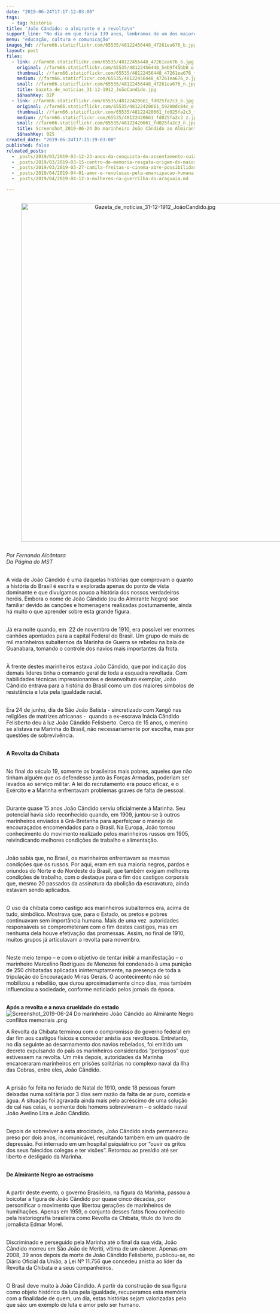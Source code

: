 ```yaml
---
date: "2019-06-24T17:17:12-03:00"
tags:
  - tag: história
title: "João Cândido: o almirante e a revolta\n"
support_line: "No dia em que faria 139 anos, lembramos de um dos maiores símbolos brasileiros de resistência \n\n"
menu: "educação, cultura e comunicação"
images_hd: //farm66.staticflickr.com/65535/48122456448_47261ea676_b.jpg
layout: post
files:
  - link: //farm66.staticflickr.com/65535/48122456448_47261ea676_b.jpg
    original: //farm66.staticflickr.com/65535/48122456448_5eb9f45bb0_o.jpg
    thumbnail: //farm66.staticflickr.com/65535/48122456448_47261ea676_t.jpg
    medium: //farm66.staticflickr.com/65535/48122456448_47261ea676_z.jpg
    small: //farm66.staticflickr.com/65535/48122456448_47261ea676_n.jpg
    title: Gazeta_de_noticias_31-12-1912_JoãoCandido.jpg
    $$hashKey: 02P
  - link: //farm66.staticflickr.com/65535/48122420661_fd025fa2c3_b.jpg
    original: //farm66.staticflickr.com/65535/48122420661_59200dc04c_o.png
    thumbnail: //farm66.staticflickr.com/65535/48122420661_fd025fa2c3_t.jpg
    medium: //farm66.staticflickr.com/65535/48122420661_fd025fa2c3_z.jpg
    small: //farm66.staticflickr.com/65535/48122420661_fd025fa2c3_n.jpg
    title: Screenshot_2019-06-24 Do marinheiro João Cândido ao Almirante Negro conflitos memoriais .png
    $$hashKey: 02S
created_date: "2019-06-24T17:21:19-03:00"
published: false
releated_posts:
  - _posts/2019/03/2019-03-12-23-anos-da-conquista-do-assentamento-cuiaba-em-caninde-do-sao-francisco.md
  - _posts/2019/03/2019-03-15-centro-de-memoria-resgata-origem-do-maior-complexo-da-reforma-agraria-da-america-latina.md
  - _posts/2019/03/2019-03-27-camila-freitas-o-cinema-abre-possibilidades-infinitas-de-reflexao-e-uma-oportunidade-de-visibilizar-e-projetar-as-lutas-dos-movimentos-po.md
  - _posts/2019/04/2019-04-01-amor-e-revolucao-pela-emancipacao-humana.md
  - _posts/2019/04/2019-04-12-a-mulheres-na-guerrilha-do-araguaia.md

---
```

<div style="text-align:center">
<figure class="image" style="display:inline-block"><img alt="Gazeta_de_noticias_31-12-1912_JoãoCandido.jpg" height="905" src="//farm66.staticflickr.com/65535/48122456448_47261ea676_b.jpg" width="700" />
<figcaption></figcaption>
</figure>
</div>

<p><em>Por Fernanda Alc&acirc;ntara<br />
Da P&aacute;gina do MST</em></p>

<p><br />
A vida de Jo&atilde;o C&acirc;ndido &eacute; uma daquelas hist&oacute;rias que comprovam o quanto a hist&oacute;ria do Brasil &eacute; escrita e explorada apenas do ponto de vista dominante e que divulgamos pouco a hist&oacute;ria dos nossos verdadeiros her&oacute;is. Embora o nome de Jo&atilde;o C&acirc;ndido (ou do Almirante Negro) soe familiar devido &agrave;s can&ccedil;&otilde;es e homenagens realizadas postumamente, ainda h&aacute; muito o que aprender sobre esta grande figura.<br />
&nbsp;</p>

<p>J&aacute; era noite quando, em&nbsp; 22 de novembro de 1910, era poss&iacute;vel ver enormes canh&otilde;es apontados para a capital Federal do Brasil. Um grupo de mais de mil marinheiros subalternos da Marinha de Guerra se rebelou na ba&iacute;a de Guanabara, tomando o controle dos navios mais importantes da frota.<br />
&nbsp;</p>

<p>&Agrave; frente destes marinheiros estava Jo&atilde;o C&acirc;ndido, que por indica&ccedil;&atilde;o dos demais l&iacute;deres tinha o comando geral de toda a esquadra revoltada. Com habilidades t&eacute;cnicas impressionantes e desenvoltura exemplar, Jo&atilde;o C&acirc;ndido entrava para a hist&oacute;ria do Brasil como um dos maiores s&iacute;mbolos de resist&ecirc;ncia e luta pela igualdade racial.<br />
&nbsp;</p>

<p>Era 24 de junho, dia de S&atilde;o Jo&atilde;o Batista - sincretizado com Xang&ocirc; nas religi&otilde;es de matrizes africanas -&nbsp; quando a ex-escrava In&aacute;cia C&acirc;ndido Felisberto deu &agrave; luz Jo&atilde;o C&acirc;ndido Felisberto. Cerca de 15 anos, o menino se alistava na Marinha do Brasil, n&atilde;o necessariamente por escolha, mas por quest&otilde;es de sobreviv&ecirc;ncia.<br />
&nbsp;</p>

<p><strong>A Revolta da Chibata</strong><br />
&nbsp;</p>

<p>No final do s&eacute;culo 19, somente os brasileiros mais pobres, aqueles que n&atilde;o tinham algu&eacute;m que os defendesse junto &agrave;s For&ccedil;as Armadas, poderiam ser levados ao servi&ccedil;o militar. A lei do recrutamento era pouco eficaz, e o Ex&eacute;rcito e a Marinha enfrentavam problemas graves de falta de pessoal.&nbsp;<br />
&nbsp;</p>

<p>Durante quase 15 anos Jo&atilde;o C&acirc;ndido serviu oficialmente &agrave; Marinha. Seu potencial havia sido reconhecido quando, em 1909, juntou-se &agrave; outros marinheiros enviados &agrave; Gr&atilde;-Bretanha para aperfei&ccedil;oar o manejo de encoura&ccedil;ados encomendados para o Brasil. Na Europa, Jo&atilde;o tomou conhecimento do movimento realizado pelos marinheiros russos em 1905, reivindicando melhores condi&ccedil;&otilde;es de trabalho e alimenta&ccedil;&atilde;o.&nbsp;<br />
&nbsp;</p>

<p>Jo&atilde;o sabia que, no Brasil, os marinheiros enfrentavam as mesmas condi&ccedil;&otilde;es que os russos. Por aqui, eram em sua maioria negros, pardos e oriundos do Norte e do Nordeste do Brasil, que tamb&eacute;m exigiam melhores condi&ccedil;&otilde;es de trabalho, com o destaque para o fim dos castigos corporais que, mesmo 20 passados da assinatura da aboli&ccedil;&atilde;o da escravatura, ainda estavam sendo aplicados.<br />
&nbsp;</p>

<p>O uso da chibata como castigo aos marinheiros subalternos era, acima de tudo, simb&oacute;lico. Mostrava que, para o Estado, os pretos e pobres continuavam sem import&acirc;ncia humana. Mais de uma vez&nbsp; autoridades respons&aacute;veis se comprometeram com o fim destes castigos, mas em nenhuma dela houve efetiva&ccedil;&atilde;o das promessas. Assim, no final de 1910, muitos grupos j&aacute; articulavam a revolta para novembro.</p>

<p><br />
Neste meio tempo &ndash; e com o objetivo de tentar inibir a manifesta&ccedil;&atilde;o &ndash; o marinheiro Marcelino Rodrigues de Menezes foi condenado &agrave; uma puni&ccedil;&atilde;o de 250 chibatadas aplicadas ininterruptamente, na presen&ccedil;a de toda a tripula&ccedil;&atilde;o do Encoura&ccedil;ado Minas Gerais. O acontecimento n&atilde;o s&oacute;&nbsp; mobilizou a rebeli&atilde;o, que durou aproximadamente cinco dias, mas tamb&eacute;m influenciou a sociedade, conforme noticiado pelos jornais da &eacute;poca.<br />
&nbsp;</p>

<p><strong>Ap&oacute;s a revolta e a nova crueldade do estado</strong><br />
<img alt="Screenshot_2019-06-24 Do marinheiro João Cândido ao Almirante Negro conflitos memoriais .png" src="//farm66.staticflickr.com/65535/48122420661_fd025fa2c3_b.jpg" /></p>

<p>A Revolta da Chibata terminou com o compromisso do governo federal em dar fim aos castigos f&iacute;sicos e conceder anistia aos revoltosos. Entretanto, no dia seguinte ao desarmamento dos navios rebelados, foi emitido um decreto expulsando do pa&iacute;s os marinheiros considerados &ldquo;perigosos&rdquo; que estivessem na revolta. Um m&ecirc;s depois, autoridades da Marinha encarceraram marinheiros em pris&otilde;es solit&aacute;rias no complexo naval da Ilha das Cobras, entre eles, Jo&atilde;o C&acirc;ndido.<br />
&nbsp;</p>

<p>A pris&atilde;o foi feita no feriado de Natal de 1910, onde 18 pessoas foram deixadas numa solit&aacute;ria por 3 dias sem raz&atilde;o da falta de ar puro, comida e &aacute;gua. A situa&ccedil;&atilde;o foi agravada ainda mais pelo acr&eacute;scimo de uma solu&ccedil;&atilde;o de cal nas celas, e somente dois homens sobreviveram &ndash; o soldado naval Jo&atilde;o Avelino Lira e Jo&atilde;o C&acirc;ndido.&nbsp;<br />
&nbsp;</p>

<p>Depois de sobreviver a esta atrocidade, Jo&atilde;o C&acirc;ndido ainda permaneceu preso por dois anos, incomunic&aacute;vel, resultando tamb&eacute;m em um quadro de depress&atilde;o. Foi internado em um hospital psiqui&aacute;trico por &ldquo;ouvir os gritos dos seus falecidos colegas e ter vis&otilde;es&rdquo;. Retornou ao pres&iacute;dio at&eacute; ser&nbsp; liberto e desligado da Marinha.&nbsp;<br />
&nbsp;</p>

<p><strong>De Almirante Negro ao ostracismo</strong><br />
&nbsp;</p>

<p>A partir deste evento, o governo Brasileiro, na figura da Marinha, passou a boicotar a figura de Jo&atilde;o C&acirc;ndido por quase cinco d&eacute;cadas, por personificar o movimento que libertou gera&ccedil;&otilde;es de marinheiros de humilha&ccedil;&otilde;es. Apenas em 1959, o conjunto desses fatos ficou conhecido pela historiografia brasileira como Revolta da Chibata, t&iacute;tulo do livro do jornalista Edmar Morel.&nbsp;<br />
&nbsp;</p>

<p>Discriminado e perseguido pela Marinha at&eacute; o final da sua vida, Jo&atilde;o C&acirc;ndido morreu em S&atilde;o Jo&atilde;o de Meriti, v&iacute;tima de um c&acirc;ncer. Apenas em 2008, 39 anos depois da morte de Jo&atilde;o C&acirc;ndido Felisberto, publicou-se, no Di&aacute;rio Oficial da Uni&atilde;o, a Lei N&ordm; 11.756 que concedeu anistia ao l&iacute;der da Revolta da Chibata e a seus companheiros.&nbsp;</p>

<p><br />
O Brasil deve muito &agrave; Jo&atilde;o C&acirc;ndido. A partir da constru&ccedil;&atilde;o de sua figura como objeto hist&oacute;rico da luta pela igualdade, recuperamos esta mem&oacute;ria com a finalidade de quem, um dia, estas hist&oacute;rias sejam valorizadas pelo que s&atilde;o: um exemplo de luta e amor pelo ser humano.</p>
